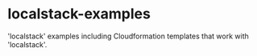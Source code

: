 # localstack-examples
'localstack' examples including Cloudformation templates that work with 'localstack'. 
